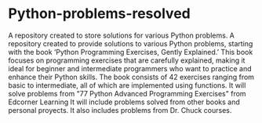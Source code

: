# Python-problems-resolved
A repository created to store solutions for various Python problems.
A repository created to provide solutions to various Python problems, starting with the book ‘Python Programming Exercises, Gently Explained.’ This book focuses on programming exercises that are carefully explained, making it ideal for beginner and intermediate programmers who want to practice and enhance their Python skills. The book consists of 42 exercises ranging from basic to intermediate, all of which are implemented using functions.
It will solve problems from "77 Python Advanced Programming Exercises" from Edcorner Learning
It will include problems solved from other books and personal proyects.
It also includes problems from Dr. Chuck courses. 
